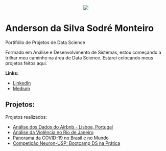 <p align="center">
  <img src="https://raw.githubusercontent.com/anssodre/datascience/master/banner.png" >
</p>

# Anderson da Silva Sodré Monteiro
Portifólio de Projetos de Data Science

Formado em Análise e Desenvolvimento de Sistemas, estou começando a trilhar meu caminho na área de Data Science. Estarei colocando meus projetos feitos aqui.

**Links:**
* [LinkedIn](https://www.linkedin.com/in/anssm/)
* [Medium](https://medium.com/@an.monteiro)

## Projetos:
Projetos realizados:
* [Análise dos Dados do Airbnb - Lisboa, Portugal](https://github.com/anssodre/datascience/blob/master/Analisando_os_Dados_do_Airbnb_Lisboa.ipynb)
* [Análise da Violência no Rio de Janeiro](https://github.com/anssodre/datascience/blob/master/Analisando_a_Viol%C3%AAncia_no_Rio_de_Janeiro.ipynb)
* [Panorama da COVID-19 no Brasil e no Mundo](https://github.com/anssodre/datascience/blob/master/Panorama_da_COVID_19_no_Brasil_e_no_Mundo.ipynb)
* [Competição Neuron-USP:  Bootcamp DS na Prática](https://github.com/tomaz-suller/competicao-neuron)
